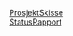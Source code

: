 [ProsjektSkisse](https://github.com/T0rRA/Finnelonn_App/blob/main/2021_gr54_Bacheloroppgave_Prosjektskisse_54.pdf)<br>
[StatusRapport](https://github.com/T0rRA/Finnelonn_App/blob/main/2021_gr54_Statusrapport.pdf)
